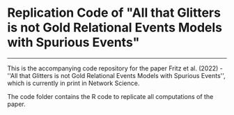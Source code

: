 # Replication Code of "All that Glitters is not Gold Relational Events Models with Spurious Events"

------------

This is the accompanying code repository for the paper Fritz et al. (2022) - ''All that Glitters is not Gold Relational Events Models with Spurious Events'', which is currently in print in Network Science.

The code folder contains the R code to replicate all computations of the paper.

